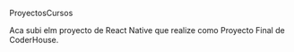 ProyectosCursos

Aca subi elm proyecto de React Native que realize como Proyecto Final de CoderHouse.
